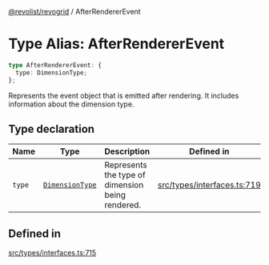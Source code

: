 [@revolist/revogrid](README.md) / AfterRendererEvent

# Type Alias: AfterRendererEvent

```ts
type AfterRendererEvent: {
  type: DimensionType;
};
```

Represents the event object that is emitted after rendering.
It includes information about the dimension type.

## Type declaration

| Name | Type | Description | Defined in |
| ------ | ------ | ------ | ------ |
| `type` | [`DimensionType`](TypeAlias.DimensionType.md) | Represents the type of dimension being rendered. | [src/types/interfaces.ts:719](https://github.com/revolist/revogrid/blob/65763a3c3cbba79c84cbcd4109976d8fec48b078/src/types/interfaces.ts#L719) |

## Defined in

[src/types/interfaces.ts:715](https://github.com/revolist/revogrid/blob/65763a3c3cbba79c84cbcd4109976d8fec48b078/src/types/interfaces.ts#L715)
